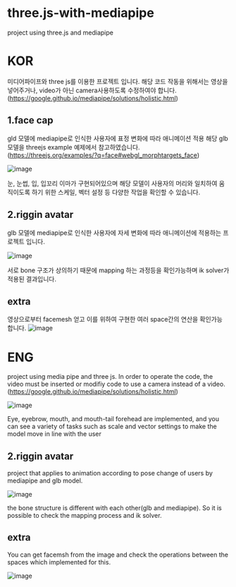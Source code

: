 # three.js-with-mediapipe
project using three.js and mediapipe

# KOR

미디어파이프와 three js를 이용한 프로젝트 입니다. 
해당 코드 작동을 위해서는 영상을 넣어주거나, video가 아닌 camera사용하도록 수정하여야 합니다.
(https://google.github.io/mediapipe/solutions/holistic.html) 

## 1.face cap   

gld 모델에 mediapipe로 인식한 사용자에 표정 변화에 따라 애니메이션 적용 해당 glb모델을 threejs example 예제에서 참고하였습니다.(https://threejs.org/examples/?q=face#webgl_morphtargets_face)

![image](https://user-images.githubusercontent.com/75608078/174450356-d7a39164-67a2-45c2-a581-c924ffc56749.png)

눈, 눈썹, 입, 입꼬리 이마가 구현되어있으며 해당 모델이 사용자의 머리와 일치하여 움직이도록 하기 위한 스케일, 벡터 설정 등 다양한 작업을 확인할 수 있습니다.



## 2.riggin avatar 

glb 모델에 mediapipe로 인식한 사용자에 자세 변화에 따라 애니메이션에 적용하는 프로젝트 입니다.

![image](https://user-images.githubusercontent.com/75608078/174450842-d897ad08-dc22-4f3a-a74b-66117abd64c3.png)

서로 bone 구조가 상의하기 때문에 mapping 하는 과정등을 확인가능하며 ik solver가 적용된 결과입니다. 


## extra 

영상으로부터 facemesh 얻고 이를 위하여 구현한 여러 space간의 연산을 확인가능 합니다.
![image](https://user-images.githubusercontent.com/75608078/174450202-897e51ce-c371-4b88-b221-9dd0447fc9af.png)

# ENG
project using media pipe and three js.
In order to operate the code, the video must be inserted or modifiy code to use a camera instead of a video.
(https://google.github.io/mediapipe/solutions/holistic.html)

![image](https://user-images.githubusercontent.com/75608078/174450356-d7a39164-67a2-45c2-a581-c924ffc56749.png)

Eye, eyebrow, mouth, and mouth-tail forehead are implemented, and you can see a variety of tasks such as scale and vector settings to make the model move in line with the user


## 2.riggin avatar 

project that applies to animation according to pose change of users by mediapipe and glb model.

![image](https://user-images.githubusercontent.com/75608078/174450842-d897ad08-dc22-4f3a-a74b-66117abd64c3.png)

the bone structure is different with each other(glb and mediapipe). So it is possible to check the mapping process and ik solver.


## extra 
You can get facemsh from the image and check the operations between the spaces which implemented for this.

![image](https://user-images.githubusercontent.com/75608078/174450202-897e51ce-c371-4b88-b221-9dd0447fc9af.png)

